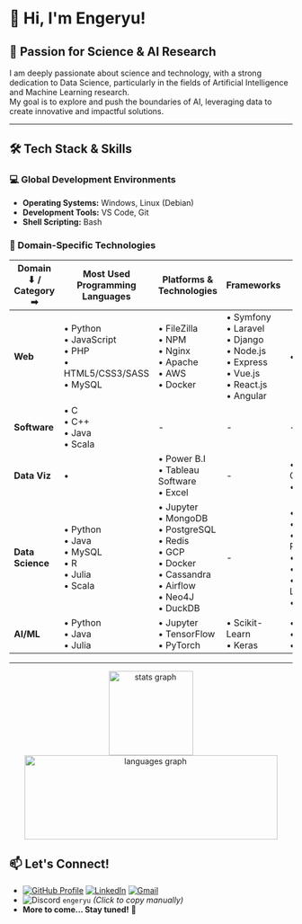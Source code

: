 # 👋 Hi, I'm Engeryu!

## 🔬 Passion for Science & AI Research

I am deeply passionate about science and technology, with a strong dedication to Data Science, particularly in the fields of Artificial Intelligence and Machine Learning research.  
My goal is to explore and push the boundaries of AI, leveraging data to create innovative and impactful solutions.

---

## 🛠️ Tech Stack & Skills

### 💻 Global Development Environments
- **Operating Systems:** Windows, Linux (Debian)  
- **Development Tools:** VS Code, Git  
- **Shell Scripting:** Bash  

### 🧠 Domain-Specific Technologies

| Domain ⬇ / Category ➡ | **Most Used Programming Languages** | **Platforms & Technologies** | **Frameworks** | **Tools** |
|-----------------------|-----------------------------------|----------------------------|---------------|--------|
| **Web**              | • Python  <br> • JavaScript  <br> • PHP  <br> • HTML5/CSS3/SASS  <br> • MySQL | • FileZilla  <br> • NPM  <br> • Nginx  <br> • Apache  <br> • AWS  <br> • Docker | • Symfony  <br> • Laravel  <br> • Django  <br> • Node.js  <br> • Express  <br> • Vue.js  <br> • React.js  <br> • Angular  <br> | • WordPress |
| **Software**         | • C  <br> • C++  <br> • Java  <br> • Scala | - | - | - |
| **Data Viz**         | • | • Power B.I  <br> • Tableau Software  <br> • Excel | - | • Power Query  <br> • Power Pivot |
| **Data Science**     | • Python  <br> • Java  <br> • MySQL  <br> • R  <br> • Julia  <br> • Scala | • Jupyter  <br> • MongoDB  <br> • PostgreSQL  <br> • Redis  <br> • GCP  <br> • Docker  <br> • Cassandra  <br> • Airflow  <br> • Neo4J  <br> • DuckDB | - | • Pandas  <br> • NumPy  <br> • Plotly.Express  <br> • Scipy  <br> • Py(Spark)  <br> • Scikit-Learn  <br> • math |
| **AI/ML**            | • Python  <br> • Java  <br> • Julia | • Jupyter  <br> • TensorFlow  <br> • PyTorch | • Scikit-Learn  <br> • Keras | • Numpy  <br> • Scipy  <br> • math |

---

<div align="center">
  <img src="https://github-readme-stats.vercel.app/api?username=Engeryu&hide_title=false&hide_rank=false&show_icons=true&include_all_commits=true&count_private=true&disable_animations=false&theme=dracula&locale=en&hide_border=false" height="150" alt="stats graph"  />
  <img src="https://github-readme-stats.vercel.app/api/top-langs?username=Engeryu&locale=en&hide_title=false&layout=compact&card_width=320&langs_count=5&theme=dracula&hide_border=false" height="150", width="450" alt="languages graph"  />
</div>

## 📫 Let's Connect!

- [![GitHub Profile](https://img.shields.io/badge/GitHub-Engeryu-100000?style=for-the-badge&logo=github&logoColor=white)](https://github.com/Engeryu) [![LinkedIn](https://img.shields.io/static/v1?message=LinkedIn&logo=linkedin&label=&color=0077B5&logoColor=white&labelColor=&style=for-the-badge)](https://www.linkedin.com/in/angel-gaspard-fauvelle-631111122/) [![Gmail](https://img.shields.io/static/v1?message=Gmail&logo=gmail&label=&color=D14836&logoColor=white&labelColor=&style=for-the-badge)](mailto:angel.proworkspace@gmail.com)
- ![Discord](https://img.shields.io/static/v1?message=Discord&logo=discord&label=&color=7289DA&logoColor=white&labelColor=&style=for-the-badge) `engeryu` *(Click to copy manually)*
- **More to come... Stay tuned!** 🚀  
